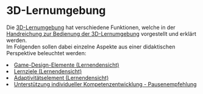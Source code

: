 # 3D-Lernumgebung

<show-structure/>
<chapter title="Die 3D-Lernumgebung für Lernende">
<p>
    Die <a href="ManualEngine-Leistungsbeschreibung.topic">3D-Lernumgebung</a> hat verschiedene Funktionen, welche in der 
    <a href="Lernende-BD.md">Handreichung zur Bedienung der 3D-Lernumgebung</a> vorgestellt und erklärt werden.<br/>
    Im Folgenden sollen dabei einzelne Aspekte aus einer didaktischen Perspektive beleuchtet werden:
</p>
<list>
    <li>
        <a href="Didaktik-Lernumgebung-Game-Design-Elemente-BD.md">Game-Design-Elemente (Lernendensicht)</a>
    </li>
    <li>
        <a href="Didaktik-Lernumgebung-Lernziele-BD.md">Lernziele (Lernendensicht) </a>
    </li>
    <li>
        <a href="Didaktik-Autorentool-Adaptivitaetselement-BD.md">Adaptivitätselement (Lernendensicht)</a>
    </li>
    <li>
        <a href="Didaktik-Lernumgebung-Unterstuetzung-Kompetenzentwicklung-Pausen-BD.md">Unterstützung individueller Kompetenzentwicklung - Pausenempfehlung</a>
    </li>
</list>
</chapter>